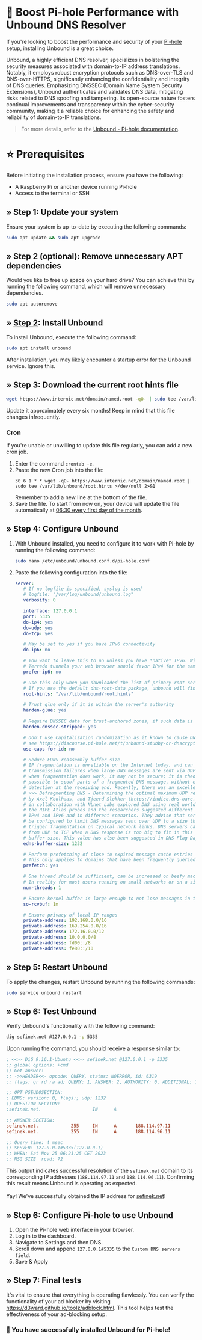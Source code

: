 <!-- [[> SEO
###### Title: How to Install Unbound for Pi-hole: A Comprehensive Guide
###### Description: Enhance the performance and security of your Pi-hole setup by installing Unbound, a powerful DNS resolver. Follow this step-by-step guide for seamless integration.
###### Tags: Pi-hole, Unbound, DNS resolver, DNS security, DNS encryption, cybersecurity, cyber-security, DNSSEC, open-source, performance optimization, secure DNS, installation guide, network security, DNS configuration, DNS-over-TLS, DNS-over-HTTPS, ad blocking, Raspberry Pi, DNS integrity
###### Canonical: /viewer/tutorials/How_to_install_Unbound_for_Pi-hole
]]> -->

# 🤖 Boost Pi-hole Performance with Unbound DNS Resolver
If you're looking to boost the performance and security of your [Pi-hole](../info/What%20is%20Pi-hole.md) setup, installing Unbound is a great choice.

Unbound, a highly efficient DNS resolver, specializes in bolstering the security measures associated with domain-to-IP address translations.
Notably, it employs robust encryption protocols such as DNS-over-TLS and DNS-over-HTTPS, significantly enhancing the confidentiality and integrity of DNS queries.
Emphasizing DNSSEC (Domain Name System Security Extensions), Unbound authenticates and validates DNS data, mitigating risks related to DNS spoofing and tampering.
Its open-source nature fosters continual improvements and transparency within the cyber-security community, making it a reliable choice for enhancing the safety and reliability of domain-to-IP translations.

> For more details, refer to the [Unbound - Pi-hole documentation](https://docs.pi-hole.net/guides/dns/unbound).

# ⭐ Prerequisites
Before initiating the installation process, ensure you have the following:
- A Raspberry Pi or another device running Pi-hole
- Access to the terminal or SSH


## » Step 1: Update your system
Ensure your system is up-to-date by executing the following commands:
```bash
sudo apt update && sudo apt upgrade
```

## » Step 2 (optional): Remove unnecessary APT dependencies
Would you like to free up space on your hard drive? You can achieve this by running the following command, which will remove unnecessary dependencies.
```bash
sudo apt autoremove
```


## » [Step 2](https://docs.pi-hole.net/guides/dns/unbound/#setting-up-pi-hole-as-a-recursive-dns-server-solution): Install Unbound
To install Unbound, execute the following command:
```bash
sudo apt install unbound
```
After installation, you may likely encounter a startup error for the Unbound service. Ignore this.


## » Step 3: Download the current root hints file
```bash
wget https://www.internic.net/domain/named.root -qO- | sudo tee /var/lib/unbound/root.hints
```
Update it approximately every six months! Keep in mind that this file changes infrequently.

### Cron
If you're unable or unwilling to update this file regularly, you can add a new cron job.
1. Enter the command `crontab -e`.
2. Paste the new Cron job into the file:
   ```cronexp
   30 6 1 * * wget -qO- https://www.internic.net/domain/named.root | sudo tee /var/lib/unbound/root.hints >/dev/null 2>&1
   ```
   Remember to add a new line at the bottom of the file.
3. Save the file. To start from now on, your device will update the file automatically at [06:30 every first day of the month](https://crontab.guru/#30_6_1_*_*).


## » Step 4: Configure Unbound
1. With Unbound installed, you need to configure it to work with Pi-hole by running the following command:
   ```bash
   sudo nano /etc/unbound/unbound.conf.d/pi-hole.conf
   ```
   
2. Paste the following configuration into the file:
   ```yaml
   server:
      # If no logfile is specified, syslog is used
      # logfile: "/var/log/unbound/unbound.log"
      verbosity: 0

      interface: 127.0.0.1
      port: 5335
      do-ip4: yes
      do-udp: yes
      do-tcp: yes

      # May be set to yes if you have IPv6 connectivity
      do-ip6: no

      # You want to leave this to no unless you have *native* IPv6. With 6to4 and
      # Terredo tunnels your web browser should favor IPv4 for the same reasons
      prefer-ip6: no

      # Use this only when you downloaded the list of primary root servers!
      # If you use the default dns-root-data package, unbound will find it automatically
      root-hints: "/var/lib/unbound/root.hints"

      # Trust glue only if it is within the server's authority
      harden-glue: yes

      # Require DNSSEC data for trust-anchored zones, if such data is absent, the zone becomes BOGUS
      harden-dnssec-stripped: yes

      # Don't use Capitalization randomization as it known to cause DNSSEC issues sometimes
      # see https://discourse.pi-hole.net/t/unbound-stubby-or-dnscrypt-proxy/9378 for further details
      use-caps-for-id: no

      # Reduce EDNS reassembly buffer size.
      # IP fragmentation is unreliable on the Internet today, and can cause
      # transmission failures when large DNS messages are sent via UDP. Even
      # when fragmentation does work, it may not be secure; it is theoretically
      # possible to spoof parts of a fragmented DNS message, without easy
      # detection at the receiving end. Recently, there was an excellent study
      # >>> Defragmenting DNS - Determining the optimal maximum UDP response size for DNS <<<
      # by Axel Koolhaas, and Tjeerd Slokker (https://indico.dns-oarc.net/event/36/contributions/776)
      # in collaboration with NLnet Labs explored DNS using real world data from the
      # the RIPE Atlas probes and the researchers suggested different values for
      # IPv4 and IPv6 and in different scenarios. They advise that servers should
      # be configured to limit DNS messages sent over UDP to a size that will not
      # trigger fragmentation on typical network links. DNS servers can switch
      # from UDP to TCP when a DNS response is too big to fit in this limited
      # buffer size. This value has also been suggested in DNS Flag Day 2020.
      edns-buffer-size: 1232

      # Perform prefetching of close to expired message cache entries
      # This only applies to domains that have been frequently queried
      prefetch: yes

      # One thread should be sufficient, can be increased on beefy machines.
      # In reality for most users running on small networks or on a single machine, it should be unnecessary to seek performance enhancement by increasing num-threads above 1.
      num-threads: 1

      # Ensure kernel buffer is large enough to not lose messages in traffic spikes
      so-rcvbuf: 1m

      # Ensure privacy of local IP ranges
      private-address: 192.168.0.0/16
      private-address: 169.254.0.0/16
      private-address: 172.16.0.0/12
      private-address: 10.0.0.0/8
      private-address: fd00::/8
      private-address: fe80::/10
   ```


## » Step 5: Restart Unbound
To apply the changes, restart Unbound by running the following commands:
```bash
sudo service unbound restart
```


## » Step 6: Test Unbound
Verify Unbound's functionality with the following command:
```bash
dig sefinek.net @127.0.0.1 -p 5335
```
Upon running the command, you should receive a response similar to:
```ini
; <<>> DiG 9.16.1-Ubuntu <<>> sefinek.net @127.0.0.1 -p 5335
;; global options: +cmd
;; Got answer:
;; ->>HEADER<<- opcode: QUERY, status: NOERROR, id: 6319
;; flags: qr rd ra ad; QUERY: 1, ANSWER: 2, AUTHORITY: 0, ADDITIONAL: 1

;; OPT PSEUDOSECTION:
; EDNS: version: 0, flags:; udp: 1232
;; QUESTION SECTION:
;sefinek.net.                   IN      A

;; ANSWER SECTION:
sefinek.net.            255     IN      A       188.114.97.11
sefinek.net.            255     IN      A       188.114.96.11

;; Query time: 4 msec
;; SERVER: 127.0.0.1#5335(127.0.0.1)
;; WHEN: Sat Nov 25 06:21:25 CET 2023
;; MSG SIZE  rcvd: 72
```

This output indicates successful resolution of the `sefinek.net` domain to its corresponding IP addresses (`188.114.97.11` and `188.114.96.11`).
Confirming this result means Unbound is operating as expected.<br><br>
Yay! We've successfully obtained the IP address for [sefinek.net](https://sefinek.net)!


## » Step 6: Configure Pi-hole to use Unbound
1. Open the Pi-hole web interface in your browser.
2. Log in to the dashboard.
3. Navigate to Settings and then DNS.
4. Scroll down and append `127.0.0.1#5335` to the `Custom DNS servers field`.
5. Save & Apply


## » Step 7: Final tests
It's vital to ensure that everything is operating flawlessly.
You can verify the functionality of your ad blocker by visiting https://d3ward.github.io/toolz/adblock.html.
This tool helps test the effectiveness of your ad-blocking setup.

### 🎉 You have successfully installed Unbound for Pi-hole!
